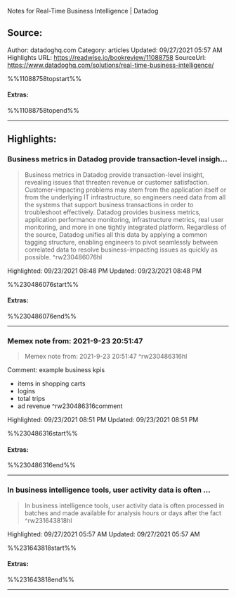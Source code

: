 Notes for Real-Time Business Intelligence | Datadog

## Source:
Author: datadoghq.com
Category: articles
Updated: 09/27/2021 05:57 AM
Highlights URL: https://readwise.io/bookreview/11088758
SourceUrl: https://www.datadoghq.com/solutions/real-time-business-intelligence/

%%11088758topstart%%
#### Extras:

%%11088758topend%%
 
-----
 ## Highlights:

### Business metrics in Datadog provide transaction-level insigh...
>Business metrics in Datadog provide transaction-level insight, revealing issues that threaten revenue or customer satisfaction. Customer-impacting problems may stem from the application itself or from the underlying IT infrastructure, so engineers need data from all the systems that support business transactions in order to troubleshoot effectively. Datadog provides business metrics, application performance monitoring, infrastructure metrics, real user monitoring, and more in one tightly integrated platform. Regardless of the source, Datadog unifies all this data by applying a common tagging structure, enabling engineers to pivot seamlessly between correlated data to resolve business-impacting issues as quickly as possible. ^rw230486076hl


Highlighted: 09/23/2021 08:48 PM
Updated: 09/23/2021 08:48 PM

%%230486076start%%
#### Extras:

%%230486076end%%

------

### Memex note from: 2021-9-23 20:51:47
>Memex note from: 2021-9-23 20:51:47 ^rw230486316hl

Comment: example business kpis
- items in shopping carts
- logins
- total trips
- ad revenue ^rw230486316comment

Highlighted: 09/23/2021 08:51 PM
Updated: 09/23/2021 08:51 PM

%%230486316start%%
#### Extras:

%%230486316end%%

------

### In business intelligence tools, user activity data is often ...
>In business intelligence tools, user activity data is often processed in batches and made available for analysis hours or days after the fact ^rw231643818hl


Highlighted: 09/27/2021 05:57 AM
Updated: 09/27/2021 05:57 AM

%%231643818start%%
#### Extras:

%%231643818end%%



------

